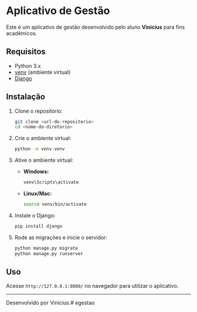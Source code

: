 # Aplicativo de Gestão

Este é um aplicativo de gestão desenvolvido pelo aluno **Vinicius** para fins acadêmicos.

## Requisitos

- Python 3.x
- [venv](https://docs.python.org/3/library/venv.html) (ambiente virtual)
- [Django](https://www.djangoproject.com/)

## Instalação

1. Clone o repositório:
    ```bash
    git clone <url-do-repositorio>
    cd <nome-do-diretorio>
    ```

2. Crie o ambiente virtual:
    ```bash
    python -m venv venv
    ```

3. Ative o ambiente virtual:

    - **Windows:**
      ```bash
      venv\Scripts\activate
      ```
    - **Linux/Mac:**
      ```bash
      source venv/bin/activate
      ```

4. Instale o Django:
    ```bash
    pip install django
    ```

5. Rode as migrações e inicie o servidor:
    ```bash
    python manage.py migrate
    python manage.py runserver
    ```

## Uso

Acesse `http://127.0.0.1:8000/` no navegador para utilizar o aplicativo.

---
Desenvolvido por Vinicius.# egestao
